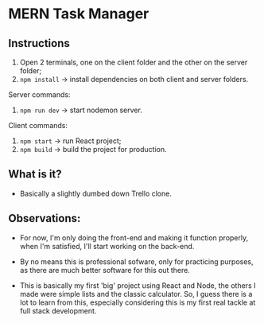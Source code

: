 # MERN Task Manager 

## Instructions
1. Open 2 terminals, one on the client folder and the other on the server folder;
2. `npm install` -> install dependencies on both client and server folders.

Server commands:
1. `npm run dev` -> start nodemon server.

Client commands:
1. `npm start` -> run React project;
2. `npm build` -> build the project for production.

## What is it?
* Basically a  slightly dumbed down Trello clone. 

## Observations:
* For now, I'm only doing the front-end and making it function properly, when I'm satisfied, I'll start working on the back-end.

* By no means this is professional sofware, only for practicing purposes, as there are much better software for this out there.

* This is basically my first 'big' project using React and Node, the others I made were simple lists and the classic calculator. So, I guess there is a lot to learn from this, especially considering this is my first real tackle at full stack development.
